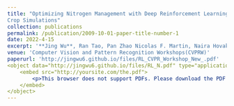```yaml
---
title: "Optimizing Nitrogen Management with Deep Reinforcement Learning and
Crop Simulations"
collection: publications
permalink: /publication/2009-10-01-paper-title-number-1
date: 2022-4-15
excerpt: '**Jing Wu**, Ran Tao, Pan Zhao Nicolas F. Martin, Naira Hovakimyan'
venue: 'Computer Vision and Pattern Recognition Workshops(CVPRW)'
paperurl: 'http://jingwu6.github.io/files/RL_CVPR_Workshop_New_.pdf'
<object data="http://jingwu6.github.io/files/RL_N.pdf" type="application/pdf" width="700px" height="700px">
    <embed src="http://yoursite.com/the.pdf">
        <p>This browser does not support PDFs. Please download the PDF to view it: <a href="http://yoursite.com/the.pdf">Download PDF</a>.</p>
    </embed>
</object>
---
```



